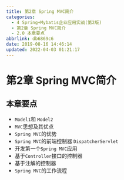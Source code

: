 ```yaml
---
title: 第2章 Spring MVC简介
categories: 
  - 4 Spring+Mybatis企业应用实战(第2版)
  - 第2章 Spring MVC简介
  - 2.0 本章要点
abbrlink: db6869c6
date: 2019-08-16 14:46:14
updated: 2022-04-03 01:21:17
---
```

# 第2章 Spring MVC简介 #
## 本章要点 ##
- `Model1`和 `Model2`
- `MVC`思想及其优点
- `Spring MVC`的优势
- `Spring MVC`的前端控制器 `DispatcherServlet`
- 开发第一个`Spring MVC`应用
- 基于`Controller`接口的控制器
- 基于注解的控制器
- `Spring MVC`的工作流程


